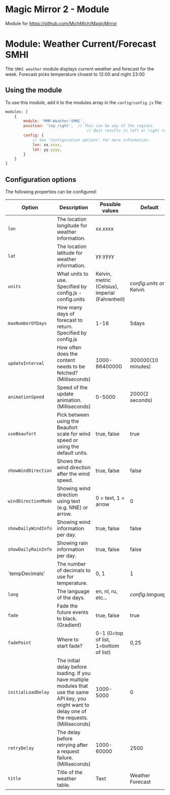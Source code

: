 # Magic Mirror 2 - Module
Module for https://github.com/MichMich/MagicMirror

# Module: Weather Current/Forecast SMHI
The `SMHI weather` module displays current weather and forecast for the week.
Forecast picks temperature closest to 12:00 and night 23:00

## Using the module

To use this module, add it to the modules array in the `config/config.js` file:
````javascript
modules: [
	{
		module: 'MMM-Weather-SMHI',
		position: 'top_right',	// This can be any of the regions.
									// Best results in left or right regions.
		config: {
			// See 'Configuration options' for more information.
			lon: xx.xxxx,
			lat: yy.yyyy,
		}
	}
]
````

## Configuration options

The following properties can be configured:

|Option|                  Description                  |                  Possible values                         | Default |
|------|-----------------------------------------------|----------------------------------------------------------|---------|
|`lon` |The location longitude for weather information.| xx.xxxx                                                  | |
|`lat` |The location latitude for weather information. | yy.yyyy                                                  | |
|`units`|What units to use. Specified by config.js - config.units | Kelvin, metric (Celsius), imperial (Fahrenheit)|*config.units* or Kelvin |
|`maxNumberOfDays`| How many days of forecast to return. Specified by config.js | 1-16 | 5days |
|`updateInterval`| How often does the content needs to be fetched? (Milliseconds) | 1000-86400000 | 300000(10 minutes) |
|`animationSpeed`| Speed of the update animation. (Milliseconds)  | 0-5000 | 2000(2 seconds) |
|`useBeaufort`| Pick between using the Beaufort scale for wind speed or using the default units. | true, false | true |
|`showWindDirection`| Shows the wind direction after the wind speed. | true, false | false |
|`windDirectionMode`| Showing wind direction using text (e.g. NNE) or arrow. | 0 = text, 1 = arrow | 0 |
|`showDailyWindInfo`| Showing wind information per day. | true, false | false |
|`showDailyRainInfo`| Showing rain information per day. | true, false | false |
|`tempDecimals'| The number of decimals to use for temperature. | 0, 1 | 1 |
|`lang`| The language of the days. | en, nl, ru, etc... | *config.language* |
|`fade`| Fade the future events to black. (Gradient) | true, false | true |
|`fadePoint`| Where to start fade? | 0-1 (0=top of list, 1=bottom of list) | 0,25 |
|`initialLoadDelay`| The initial delay before loading. If you have multiple modules that use the same API key, you might want to delay one of the requests. (Milliseconds) | 1000-5000 | 0 |
|`retryDelay`| The delay before retrying after a request failure. (Milliseconds) | 1000-60000 | 2500 |
|`title`| Title of the weather table. | Text | Weather Forecast |
